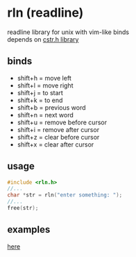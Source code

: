 # rln (readline)

readline library for unix with vim-like binds<br/>
depends on <a href="https://Eldyj/github.com/cstr.h">cstr.h library</a>

## binds

- shift+h = move left
- shift+l = move right
- shift+j = to start
- shift+k = to end
- shift+b = previous word
- shift+n = next word
- shift+u = remove before cursor
- shift+i = remove after cursor
- shift+z = clear before cursor
- shift+x = clear after cursor

## usage

```c
#include <rln.h>
//...
char *str = rln("enter something: ");
//...
free(str);
```

## examples

<a href="./examples">here</a>

